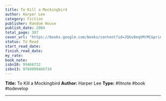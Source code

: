 ```yaml
---
title: To Kill a Mockingbird
author: Harper Lee
category: Fiction
publisher: Random House
publish_date: 2004
total_page: 307
cover_url: "https://books.google.com/books/content?id=JQGv8eqVMrMC&printsec=frontcover&img=1&zoom=1&source=gbs_api"
status: To Read
start_read_date: 
finish_read_date: 
my_rate: 
book_note: 
isbn10: 99466732
isbn13: 9780099466734
---
```

**Title:** To Kill a Mockingbird
**Author:** Harper Lee
**Type:** #litnote #book #todevelop 

---